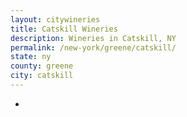 ```yaml
---
layout: citywineries
title: Catskill Wineries
description: Wineries in Catskill, NY
permalink: /new-york/greene/catskill/
state: ny
county: greene
city: catskill
---
```

-
